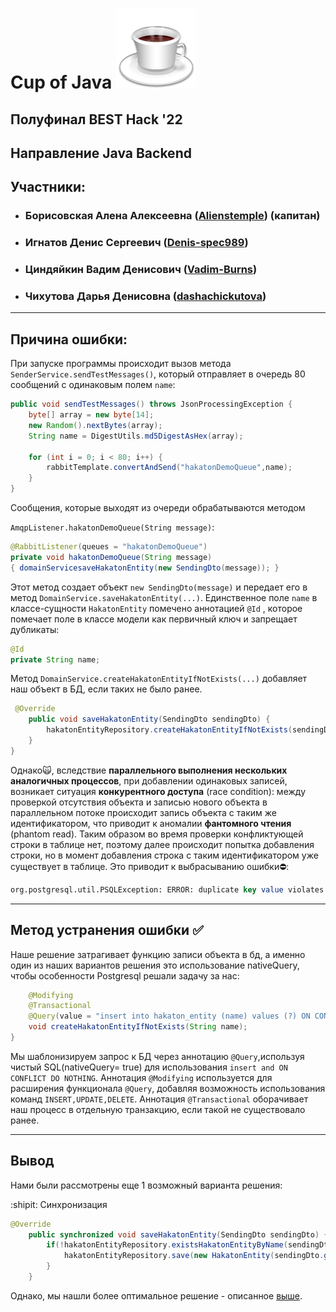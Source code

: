 # Cup of Java ![cup](https://raw.githubusercontent.com/Denis-spec989/DifferentPhotos/master/Hakaton/cupofjava1.png)
## **Полуфинал BEST Hack '22**
## Направление **Java Backend**
## Участники:
+ ### Борисовская Алена Алексеевна ([Alienstemple](https://github.com/Alienstemple)) (капитан)
+ ### Игнатов Денис Сергеевич ([Denis-spec989](https://github.com/Denis-spec989))
+ ### Циндяйкин Вадим Денисович ([Vadim-Burns](https://github.com/Vadim-Burns))
+ ### Чихутова Дарья Денисовна ([dashachickutova](https://github.com/dashachickutova))

---

## Причина ошибки:
При запуске программы происходит вызов метода `SenderService.sendTestMessages()`, который отправляет в очередь 80 сообщений с одинаковым полем `name`:
```java
public void sendTestMessages() throws JsonProcessingException {
    byte[] array = new byte[14];
    new Random().nextBytes(array);
    String name = DigestUtils.md5DigestAsHex(array);

    for (int i = 0; i < 80; i++) {
        rabbitTemplate.convertAndSend("hakatonDemoQueue",name);
    }
}
```

Сообщения, которые выходят из очереди обрабатываются методом 

`AmqpListener.hakatonDemoQueue(String message)`:

```java
@RabbitListener(queues = "hakatonDemoQueue")
private void hakatonDemoQueue(String message) 
{ domainServicesaveHakatonEntity(new SendingDto(message)); }
```

Этот метод создает объект `new SendingDto(message)` и передает его в метод `DomainService.saveHakatonEntity(...)`. Единственное поле `name` в классе-сущности `HakatonEntity` помечено аннотацией `@Id` , которое помечает поле в классе модели как первичный ключ и запрещает дубликаты:

```java
@Id
private String name;
```

 Метод `DomainService.createHakatonEntityIfNotExists(...)` добавляет наш объект в БД, если таких не было ранее.

```Java
 @Override
    public void saveHakatonEntity(SendingDto sendingDto) {
        hakatonEntityRepository.createHakatonEntityIfNotExists(sendingDto.getName());
    }
}
```

Однако:scream_cat:, вследствие **параллельного выполнения нескольких аналогичных процессов**, при добавлении одинаковых записей, возникает ситуация **конкурентного доступа** (race condition): между проверкой отсутствия объекта и записью нового объекта в параллельном потоке происходит запись объекта с таким же идентификатором, что приводит к аномалии **фантомного чтения** (phantom read). Таким образом во время проверки конфликтующей строки в таблице нет, поэтому далее происходит попытка добавления строки, но в момент добавления строка с таким идентификатором уже существует в таблице. Это приводит к выбрасыванию ошибки:no_entry::

```Sql
org.postgresql.util.PSQLException: ERROR: duplicate key value violates unique constraint "hakaton_entity_pk""
```
---
<a id="anchor1"></a>
## Метод устранения ошибки :white_check_mark:
Наше решение затрагивает функцию записи объекта в бд, а именно один из наших вариантов решения это использование nativeQuery, чтобы особенности Postgresql решали задачу за нас:
```Java
    @Modifying
    @Transactional
    @Query(value = "insert into hakaton_entity (name) values (?) ON CONFLICT DO NOTHING", nativeQuery = true)
    void createHakatonEntityIfNotExists(String name);
}
```
Мы  шаблонизируем запрос к БД через аннотацию `@Query`,используя чистый SQL(nativeQuery= true) для использования `insert and ON CONFLICT DO NOTHING`.
Аннотация `@Modifying` используется для расширения функционала `@Query`, добавляя возможность использования команд `INSERT,UPDATE,DELETE`. Аннотация `@Transactional` оборачивает наш процесс в отдельную транзакцию, если такой не существовало ранее.

---
## Вывод
Нами были рассмотрены еще 1 возможный варианта решения:

:shipit: Синхронизация
```Java
@Override
    public synchronized void saveHakatonEntity(SendingDto sendingDto) {
        if(!hakatonEntityRepository.existsHakatonEntityByName(sendingDto.getName())){
            hakatonEntityRepository.save(new HakatonEntity(sendingDto.getName()));
        }
    }
```
Однако, мы нашли более оптимальное решение - описанное [выше](#anchor1).






